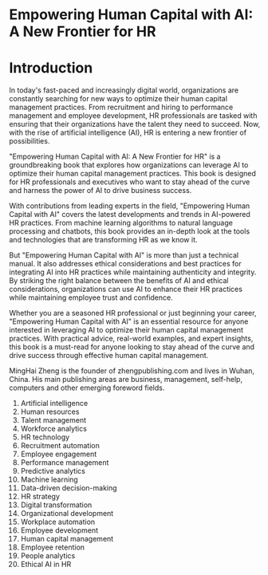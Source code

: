 # Empowering Human Capital with AI: A New Frontier for HR

# Introduction

In today's fast-paced and increasingly digital world, organizations are constantly searching for new ways to optimize their human capital management practices. From recruitment and hiring to performance management and employee development, HR professionals are tasked with ensuring that their organizations have the talent they need to succeed. Now, with the rise of artificial intelligence (AI), HR is entering a new frontier of possibilities.

"Empowering Human Capital with AI: A New Frontier for HR" is a groundbreaking book that explores how organizations can leverage AI to optimize their human capital management practices. This book is designed for HR professionals and executives who want to stay ahead of the curve and harness the power of AI to drive business success.

With contributions from leading experts in the field, "Empowering Human Capital with AI" covers the latest developments and trends in AI-powered HR practices. From machine learning algorithms to natural language processing and chatbots, this book provides an in-depth look at the tools and technologies that are transforming HR as we know it.

But "Empowering Human Capital with AI" is more than just a technical manual. It also addresses ethical considerations and best practices for integrating AI into HR practices while maintaining authenticity and integrity. By striking the right balance between the benefits of AI and ethical considerations, organizations can use AI to enhance their HR practices while maintaining employee trust and confidence.

Whether you are a seasoned HR professional or just beginning your career, "Empowering Human Capital with AI" is an essential resource for anyone interested in leveraging AI to optimize their human capital management practices. With practical advice, real-world examples, and expert insights, this book is a must-read for anyone looking to stay ahead of the curve and drive success through effective human capital management.

MingHai Zheng is the founder of zhengpublishing.com and lives in Wuhan, China. His main publishing areas are business, management, self-help, computers and other emerging foreword fields.



1. Artificial intelligence
2. Human resources
3. Talent management
4. Workforce analytics
5. HR technology
6. Recruitment automation
7. Employee engagement
8. Performance management
9. Predictive analytics
10. Machine learning
11. Data-driven decision-making
12. HR strategy
13. Digital transformation
14. Organizational development
15. Workplace automation
16. Employee development
17. Human capital management
18. Employee retention
19. People analytics
20. Ethical AI in HR

